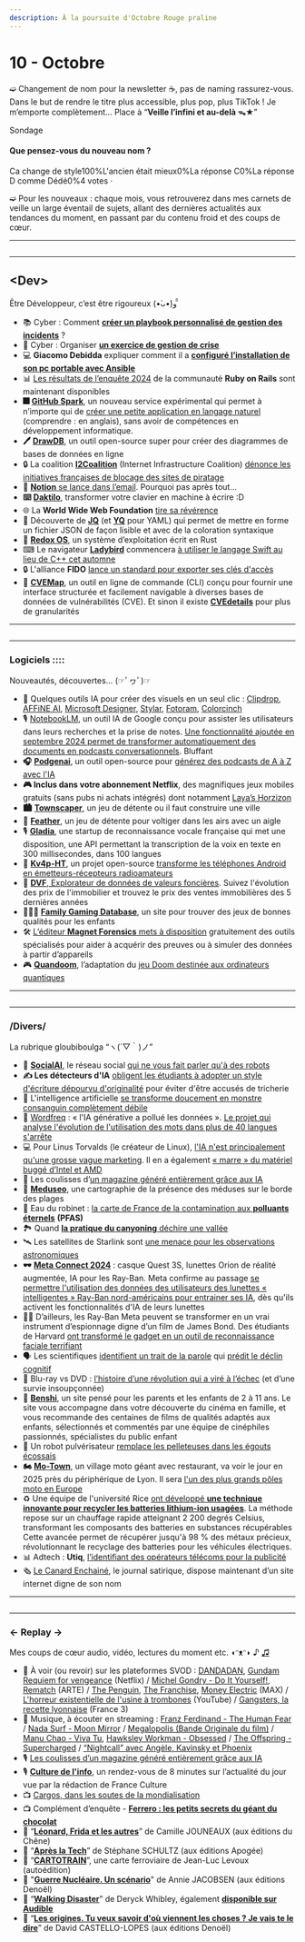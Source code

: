 ```yaml
---
description: À la poursuite d'Octobre Rouge praline
---
```


# 10 - Octobre

➫ Changement de nom pour la newsletter ☕️, pas de naming rassurez-vous. Dans le but de rendre le titre plus accessible, plus pop, plus TikTok ! Je m’emporte complètement… Place à “**Veille l’infini et au-delà ᯓ★**”

Sondage

#### Que pensez-vous du nouveau nom ?

Ca change de style100%L'ancien était mieux0%La réponse C0%La réponse D comme Dédé0%4 votes ·

➫ Pour les nouveaux : chaque mois, vous retrouverez dans mes carnets de veille un large éventail de sujets, allant des dernières actualités aux tendances du moment, en passant par du contenu froid et des coups de cœur.

***

<figure><img src="../.gitbook/assets/image (66).png" alt=""><figcaption></figcaption></figure>

***

## \<Dev>

Être Développeur, c’est être rigoureux (•̀ᴗ•́)و ̑̑

* 📚 Cyber : Comment [**créer un playbook personnalisé de gestion des incidents**](https://www.linkedin.com/advice/3/how-can-you-create-customized-incident-handling-playbook-majdf?lang=fr\&originalSubdomain=fr) ?
* 🛑 Cyber : Organiser [**un exercice de gestion de crise**](https://cyber.gouv.fr/publications/organiser-un-exercice-de-gestion-de-crise-cyber)
* 💻 **Giacomo Debidda** expliquer comment il a [**configuré l’installation de son pc portable avec Ansible**](https://www.giacomodebidda.com/posts/how-i-setup-my-laptop-with-ansible/)
* 📊 [Les résultats de l’enquête 2024](https://railsdeveloper.com/survey/2024/) de la communauté **Ruby on Rails** sont maintenant disponibles
* **🎆** [**GitHub Spark**](https://githubnext.com/projects/github-spark), un nouveau service expérimental qui permet à n’importe qui de [créer une petite application en langage naturel](https://www.usine-digitale.fr/article/github-lance-spark-un-outil-pour-creer-des-micro-applications-en-langage-naturel.N2221571) (comprendre : en anglais), sans avoir de compétences en développement informatique.
* **🖊️** [**DrawDB**](https://drawdb.vercel.app/), un outil open-source super pour créer des diagrammes de bases de données en ligne
* 🔒 La coalition [**I2Coalition**](https://i2coalition.com/) (Internet Infrastructure Coalition) [dénonce les initiatives françaises de blocage des sites de piratage](https://www.clubic.com/actualite-542162-google-et-amazon-sont-agacees-par-les-mesures-anti-piratage-de-la-france.html)
* **📧** [**Notion**](https://www.notion.so/releases/2024-10-24)[ se lance dans l’email](https://www.notion.so/releases/2024-10-24). Pourquoi pas après tout…
* **⌨️** [**Daktilo**](https://github.com/orhun/daktilo), transformer votre clavier en machine à écrire :D
* 🌐 La **World Wide Web Foundation** [tire sa révérence](https://www.clubic.com/actualite-539171-le-pere-du-web-ferme-sa-fondation-et-mise-sur-le-web-decentralise.html)
* 📄 Découverte de [**JQ**](https://github.com/jqlang/jq) (et [**YQ**](https://mikefarah.gitbook.io/yq/how-it-works) pour YAML) qui permet de mettre en forme un fichier JSON de façon lisible et avec de la coloration syntaxique
* **🔧** [**Redox OS**](https://www.redox-os.org/), un système d’exploitation écrit en Rust
* ⌨ Le navigateur [**Ladybird**](https://ladybird.org/) commencera [à utiliser le langage Swift au lieu de C++ cet automne](https://web.developpez.com/actu/361360/Le-navigateur-Ladybird-commencera-a-utiliser-le-langage-Swift-au-lieu-de-Cplusplus-cet-automne-car-Swift-offre-une-securite-de-la-memoire-et-est-egalement-un-langage-moderne-avec-une-ergonomie-solide/)
* 🔒 L'alliance **FIDO** [lance un standard pour exporter ses clés d'accès](https://fidoalliance.org/fido-alliance-publishes-new-specifications-to-promote-user-choice-and-enhanced-ux-for-passkeys/)
* 📑 [**CVEMap**](https://github.com/projectdiscovery/cvemap), un outil en ligne de commande (CLI) conçu pour fournir une interface structurée et facilement navigable à diverses bases de données de vulnérabilités (CVE). Et sinon il existe [**CVEdetails**](https://www.cvedetails.com/) pour plus de granularités

***

<figure><img src="../.gitbook/assets/image (65).png" alt=""><figcaption></figcaption></figure>

***

### Logiciels ::::

Nouveautés, découvertes… (☞ﾟヮﾟ)☞

* 🎨 Quelques outils IA pour créer des visuels en un seul clic : [Clipdrop](https://clipdrop.co/), [AFFiNE AI](https://affine.pro/ai), [Microsoft Designer](https://designer.microsoft.com/), [Stylar](https://www.stylar.com/), [Fotoram](https://fotoram.io/editor/fr), [Colorcinch](https://www.cartoonize.net/)
* 🎙️ [NotebookLM](https://notebooklm.google/), un outil IA de Google conçu pour assister les utilisateurs dans leurs recherches et la prise de notes. [Une fonctionnalité ajoutée en septembre 2024 permet de transformer automatiquement des documents en podcasts conversationnels](https://www.blogdumoderateur.com/comment-utiliser-notebooklm-ia-de-google-transforme-notes-podcasts/). Bluffant
* **🎧** [**Podgenai**](https://github.com/impredicative/podgenai), un outil open-source pour [générez des podcasts de A à Z avec l'IA](https://korben.info/podgenai-generez-podcasts-ia-gpt4.html)
* **🎮 Inclus dans votre abonnement Netflix**, des magnifiques jeux mobiles gratuits (sans pubs ni achats intégrés) dont notamment [Laya’s Horzizon](https://layashorizon.com/)
* **🏙️** [**Townscaper**](https://www.townscapergame.com/), un jeu de détente ou il faut construire une ville
* **🦅** [**Feather**](https://samuraipunk.com/feather), un jeu de détente pour voltiger dans les airs avec un aigle
* 🎙 [**Gladia**](https://www.gladia.io/), une startup de reconnaissance vocale française qui met une disposition, une API permettant la transcription de la voix en texte en 300 millisecondes, dans 100 langues
* **📱** [**Kv4p-HT**](https://www.kv4p.com/), un projet open-source [transforme les téléphones Android en émetteurs-récepteurs radioamateurs](https://www.notebookcheck.biz/Un-nouveau-projet-open-source-transforme-les-telephones-Android-en-emetteurs-recepteurs-radioamateurs.902154.0.html)
* **🏢** [**DVF**](https://explore.data.gouv.fr/fr/immobilier?onglet=carte\&filtre=tous)[, Explorateur de données de valeurs foncières](https://explore.data.gouv.fr/fr/immobilier?onglet=carte\&filtre=tous). Suivez l'évolution des prix de l'immobilier et trouvez le prix des ventes immobilières des 5 dernières années
* **👨‍👩‍👧** [**Family Gaming Database**](https://www.familygamingdatabase.com/), un site pour trouver des jeux de bonnes qualités pour les enfants
* 🛠️ [L’éditeur ](https://www.magnetforensics.com/fr/outils-gratuits/)[**Magnet Forensics**](https://www.magnetforensics.com/fr/outils-gratuits/)[ mets à disposition](https://www.magnetforensics.com/fr/outils-gratuits/) gratuitement des outils spécialisés pour aider à acquérir des preuves ou à simuler des données à partir d’appareils
* 🎮 [**Quandoom**](https://github.com/Lumorti/Quandoom), l’adaptation du [jeu Doom destinée aux ordinateurs quantiques](https://trustmyscience.com/quandoom-adaptation-doom-pour-ordinateurs-quantiques/)

***

<figure><img src="../.gitbook/assets/image (64).png" alt=""><figcaption></figcaption></figure>

***

### /Divers/

La rubrique gloubiboulga “ヽ(´▽｀)ノ”

* **🤖** [**SocialAI**](https://socialai.co/), le réseau social [qui ne vous fait parler qu'à des robots](https://www.radiofrance.fr/mouv/podcasts/culture-internet/culture-internet-du-jeudi-19-septembre-2024-4171753)
* **✍️ Les détecteurs d'IA** [obligent les étudiants à adopter un style d'écriture dépourvu d'originalité](https://intelligence-artificielle.developpez.com/actu/362403/Les-detecteurs-d-IA-obligent-les-etudiants-a-adopter-un-style-d-ecriture-depourvu-d-originalite-pour-eviter-d-etre-accuses-de-tricherie-l-essor-de-ces-outils-cause-des-problemes-inattendus/) pour éviter d'être accusés de tricherie
* 👹 L'intelligence artificielle [se transforme doucement en monstre consanguin complètement débile](https://korii.slate.fr/tech/intelligence-artificielle-transforme-monstre-consanguin-debile-entrainement-modeles-ia-generative-contenu-donnees)
* **🤖** [Wordfreq](https://github.com/rspeer/wordfreq/blob/master/SUNSET.md) : « l'IA générative a pollué les données ». [Le projet qui analyse l'évolution de l'utilisation des mots dans plus de 40 langues s'arrête](https://intelligence-artificielle.developpez.com/actu/363472/Wordfreq-l-IA-generative-a-pollue-les-donnees-Le-projet-qui-analyse-l-evolution-de-l-utilisation-des-mots-dans-plus-de-40-langues-s-arrete-a-cause-de-la-proliferation-des-textes-generes-par-IA/)
* 💻 Pour Linus Torvalds (le créateur de Linux), [l'IA n'est principalement qu'une grosse vague marketing](https://www.tomshardware.com/tech-industry/artificial-intelligence/linus-torvalds-reckons-ai-is-90-percent-marketing-and-10-percent-reality). Il en a également [« marre » du matériel buggé d’Intel et AMD](https://next.ink/brief_article/linus-torvalds-en-a-marre-du-materiel-bugge-dintel-et-amd/)
* 📰 Les coulisses d’[un magazine généré entièrement grâce aux IA](https://mediarama.io/les-coulisses-dun-magazine-genere-entierement-grace-aux-ia/)
* **🐙** [**Meduseo**](https://meduseo.com/v2/fr/), une cartographie de la présence des méduses sur le borde des plages
* 🚰 Eau du robinet : [la carte de France de la contamination aux ](https://www.francetvinfo.fr/enquetes-franceinfo/enquete-franceinfo-eau-du-robinet-notre-carte-de-france-de-la-contamination-aux-polluants-eternels_6788578.html)[**polluants éternels**](https://www.francetvinfo.fr/enquetes-franceinfo/enquete-franceinfo-eau-du-robinet-notre-carte-de-france-de-la-contamination-aux-polluants-eternels_6788578.html) **(PFAS)**
* 🏞️ Quand [**la pratique du canyoning**](https://reporterre.net/Quand-le-canyoning-dechire-une-vallee)[ déchire une vallée](https://reporterre.net/Quand-le-canyoning-dechire-une-vallee)
* 🛰️ Les satellites de Starlink sont [une menace pour les observations astronomiques](https://next.ink/154729/les-satellites-de-starlink-sont-une-menace-pour-les-observations-astronomiques/)
* **🕶️** [**Meta Connect 2024**](https://next.ink/151707/meta-connect-2024-casque-quest-3s-lunettes-orion-de-realite-augmentee-ia-pour-les-ray-ban/) : casque Quest 3S, lunettes Orion de réalité augmentée, IA pour les Ray-Ban. Meta confirme au passage [se permettre l'utilisation des données des utilisateurs des lunettes « intelligentes » Ray-Ban nord-américains pour entrainer ses IA](https://next.ink/152707/meta-se-permet-dutiliser-les-donnees-des-lunettes-intelligentes-ray-ban/), dès qu'ils activent les fonctionnalités d'IA de leurs lunettes
* 🕵️‍♂️ D’ailleurs, les Ray-Ban Meta peuvent se transformer en un vrai instrument d’espionnage digne d’un film de James Bond. Des étudiants de Harvard [ont transformé le gadget en un outil de reconnaissance faciale terrifiant](https://www.frandroid.com/marques/2357412_les-lunettes-connectees-de-facebook-transformees-en-machine-de-reconnaissance-faciale-sauvage)
* 🗣️ Les scientifiques [identifient un trait de la parole](https://www.futura-sciences.com/sante/questions-reponses/demence-scientifiques-identifient-trait-parole-predit-declin-cognitif-20908/) qui [prédit le déclin cognitif](https://www.tandfonline.com/doi/full/10.1080/13825585.2024.2315774)
* 🎦 Blu-ray vs DVD : [l’histoire d’une révolution qui a viré à l’échec](https://www.ecranlarge.com/films/dossier/1473535-blu-ray-vs-dvd-revolution-lechec-survie-insoupconnee) (et d’une survie insoupçonnée)
* **👲** [**Benshi**](https://guide.benshi.fr/), un site pensé pour les parents et les enfants de 2 à 11 ans. Le site vous accompagne dans votre découverte du cinéma en famille, et vous recommande des centaines de films de qualités adaptés aux enfants, sélectionnés et commentés par une équipe de cinéphiles passionnés, spécialistes du public enfant
* 🤖 Un robot pulvérisateur [remplace les pelleteuses dans les égouts écossais](https://www.enerzine.com/un-robot-pulverisateur-remplace-les-pelleteuses-dans-les-egouts-ecossais/148864-2024-10)
* **🏍️** [**Mo-Town**](https://soho-archi.com/projet/mo-town/), un village moto géant avec restaurant, va voir le jour en 2025 près du périphérique de Lyon. Il sera [l'un des plus grands pôles moto en Europe](https://www.lebonbon.fr/lyon/news/village-moto-pres-lyon-venissieux/)
* ♻️ Une équipe de l'université Rice [ont développé ](https://www.autoplus.fr/environnement/des-scientifiques-font-une-decouverte-avec-des-batteries-de-vehicules-electriques-usagees-1346064.html)[**une technique innovante pour recycler les batteries lithium-ion usagées**](https://www.autoplus.fr/environnement/des-scientifiques-font-une-decouverte-avec-des-batteries-de-vehicules-electriques-usagees-1346064.html). La méthode repose sur un chauffage rapide atteignant 2 200 degrés Celsius, transformant les composants des batteries en substances récupérables Cette avancée permet de récupérer jusqu'à 98 % des métaux précieux, révolutionnant le recyclage des batteries pour les véhicules électriques.
* 📊 Adtech : **Utiq**, [l’identifiant des opérateurs télécoms pour la publicité](https://www.cbnews.fr/digital/image-utiq-se-deploie-wifi-87712)
* 🗞️ [Le Canard Enchainé](https://www.lecanardenchaine.fr/), le journal satirique, dispose maintenant d’un site internet digne de son nom

***

<figure><img src="../.gitbook/assets/image (63).png" alt=""><figcaption></figcaption></figure>

***

### ← Replay →

Mes coups de cœur audio, vidéo, lectures du moment etc. ◖ᵔᴥᵔ◗ ♪ [♫](https://mediarama.io/les-coulisses-dun-magazine-genere-entierement-grace-aux-ia/)

* 🎥 À voir (ou revoir) sur les plateformes SVOD : [DANDADAN](https://www.netflix.com/fr/title/81736884), [Gundam Requiem for vengeance](https://www.netflix.com/fr/title/81276500) (Netflix) / [Michel Gondry - Do It Yourself!](https://www.arte.tv/fr/videos/107207-000-A/michel-gondry-do-it-yourself/), [Rematch](https://www.arte.tv/fr/videos/RC-025577/rematch/) (ARTE) / [The Penguin](https://www.max.com/fr/fr/shows/penguin/5756c2bf-36f8-4890-b1f9-ef168f1d8e9c), [The Franchise](https://www.max.com/fr/fr/shows/franchise/c657b31c-6138-46ba-a5bf-beb96e5fb81d), [Money Electric](https://www.max.com/fr/fr/movies/money-electric-the-bitcoin-mystery/90e45730-bcb5-4525-aaea-44425a77c531) (MAX) / [L'horreur existentielle de l'usine à trombones](https://youtu.be/ZP7T6WAK3Ow) (YouTube) / [Gangsters, la recette lyonnaise](https://www.france.tv/france-3/auvergne-rhone-alpes/la-france-en-vrai-auvergne-rhone-alpes/4522351-gangsters-la-recette-lyonnaise.html) (France 3)
* 🎵 Musique, à écouter en streaming : [Franz Ferdinand - The Human Fear](https://franzferdinand.ffm.to/thehumanfear.OWE) / [Nada Surf - Moon Mirror](http://newwst.com/moonmirror) / [Megalopolis (Bande Originale du film)](https://milanrecords.com/release/megalopolis/) / [Manu Chao - Viva Tu](https://manuchao.lnk.to/VivaTuAlbum), [Hawksley Workman - Obsessed](https://www.youtube.com/watch?v=KgY45by-vhg) / [The Offspring - Supercharged](https://found.ee/OffspringSUPERCHARGED) / [“Nightcall” avec Angèle, Kavinsky et Phoenix](https://ffm.to/nightcall)
* 🎙 [Les coulisses d’un magazine généré entièrement grâce aux IA](https://mediarama.io/les-coulisses-dun-magazine-genere-entierement-grace-aux-ia/)
* 🎙 [**Culture de l'info**](https://www.radiofrance.fr/franceculture/podcasts/culture-de-l-info), un rendez-vous de 8 minutes sur l’actualité du jour vue par la rédaction de France Culture
* 📺 [Cargos, dans les soutes de la mondialisation](https://www.france.tv/france-5/le-monde-en-face/6517931-cargos-dans-les-soutes-de-la-mondialisation.html)
* 📺 Complément d’enquête - [**Ferrero : les petits secrets du géant du chocolat**](https://www.france.tv/france-2/complement-d-enquete/6549191-ferrero-les-petits-secrets-du-geant-du-chocolat.html)
* 📗 “[**Léonard, Frida et les autres**](https://www.editionsduchene.fr/livre/leonard-frida-et-les-autres-9782812320736/)” de Camille JOUNEAUX (aux éditions du Chêne)
* 📙 “[**Après la Tech**](https://15marches.fr/nos-publications/-p694142585)” de Stéphane SCHULTZ (aux éditions Apogée)
* 📕 “[**CARTOTRAIN**](https://cartotrain.fr/)”, une carte ferroviaire de Jean-Luc Levoux (autoédition)
* 📘 "[**Guerre Nucléaire. Un scénario**](https://www.denoel.fr/catalogue/guerre-nucleaire/9782207180877)" de Annie JACOBSEN (aux éditions Denoël)
* 📕 “[**Walking Disaster**](https://www.sum41.com/book)” de Deryck Whibley, également [**disponible sur Audible**](https://www.audible.fr/pd/B0CZMHWTZ8)
* 📗 “[**Les origines. Tu veux savoir d'où viennent les choses ? Je vais te le dire**](https://www.denoel.fr/catalogue/les-origines/9782207183304)” de David CASTELLO-LOPES (aux éditions Denoël)
